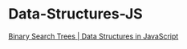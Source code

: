 # Data-Structures-JS

[Binary Search Trees | Data Structures in JavaScript](https://www.youtube.com/watch?app=desktop&v=6JeuJRqKJrI&ab_channel=beiatrix)

